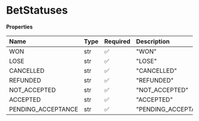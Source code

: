 # BetStatuses

**Properties**

| Name               | Type | Required | Description          |
| :----------------- | :--- | :------- | :------------------- |
| WON                | str  | ✅       | "WON"                |
| LOSE               | str  | ✅       | "LOSE"               |
| CANCELLED          | str  | ✅       | "CANCELLED"          |
| REFUNDED           | str  | ✅       | "REFUNDED"           |
| NOT_ACCEPTED       | str  | ✅       | "NOT_ACCEPTED"       |
| ACCEPTED           | str  | ✅       | "ACCEPTED"           |
| PENDING_ACCEPTANCE | str  | ✅       | "PENDING_ACCEPTANCE" |

<!-- This file was generated by liblab | https://liblab.com/ -->

